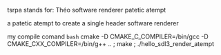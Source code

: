 tsrpa stands for: Théo software renderer patetic atempt

a patetic atempt to create a single header software renderer

my compile comand
```bash```
    cmake -D CMAKE_C_COMPILER=/bin/gcc -D CMAKE_CXX_COMPILER=/bin/g++ .. ; make ; ./hello_sdl3_render_atempt
